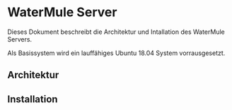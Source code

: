 # WaterMule Server
Dieses Dokument beschreibt die Architektur und Intallation des WaterMule Servers.

Als Basissystem wird ein lauffähiges Ubuntu 18.04 System vorrausgesetzt.

## Architektur

## Installation